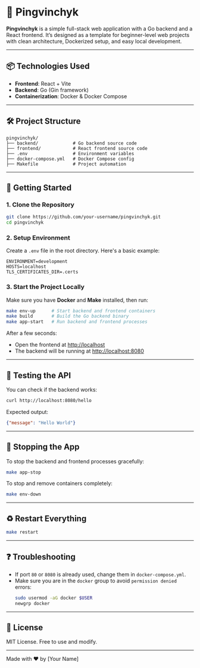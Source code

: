 # 🐧 Pingvinchyk

**Pingvinchyk** is a simple full-stack web application with a Go backend and a React frontend. It’s designed as a template for beginner-level web projects with clean architecture, Dockerized setup, and easy local development.

---

## 📦 Technologies Used

- **Frontend**: React + Vite
- **Backend**: Go (Gin framework)
- **Containerization**: Docker & Docker Compose

---

## 🛠 Project Structure

```
pingvinchyk/
├── backend/             # Go backend source code
├── frontend/            # React frontend source code
├── .env                 # Environment variables
├── docker-compose.yml   # Docker Compose config
├── Makefile             # Project automation
```

---

## 🚀 Getting Started

### 1. **Clone the Repository**

```bash
git clone https://github.com/your-username/pingvinchyk.git
cd pingvinchyk
```

### 2. **Setup Environment**

Create a `.env` file in the root directory. Here's a basic example:

```env
ENVIRONMENT=development
HOSTS=localhost
TLS_CERTIFICATES_DIR=.certs
```

### 3. **Start the Project Locally**

Make sure you have **Docker** and **Make** installed, then run:

```bash
make env-up      # Start backend and frontend containers
make build       # Build the Go backend binary
make app-start   # Run backend and frontend processes
```

After a few seconds:

- Open the frontend at [http://localhost](http://localhost)
- The backend will be running at [http://localhost:8080](http://localhost:8080)

---

## 🧪 Testing the API

You can check if the backend works:

```bash
curl http://localhost:8080/hello
```

Expected output:

```json
{"message": "Hello World"}
```

---

## 🛑 Stopping the App

To stop the backend and frontend processes gracefully:

```bash
make app-stop
```

To stop and remove containers completely:

```bash
make env-down
```

---

## ♻️ Restart Everything

```bash
make restart
```

---

## ❓ Troubleshooting

- If port `80` or `8080` is already used, change them in `docker-compose.yml`.
- Make sure you are in the `docker` group to avoid `permission denied` errors:
  ```bash
  sudo usermod -aG docker $USER
  newgrp docker
  ```

---

## 📃 License

MIT License. Free to use and modify.

---

Made with ❤️ by [Your Name]